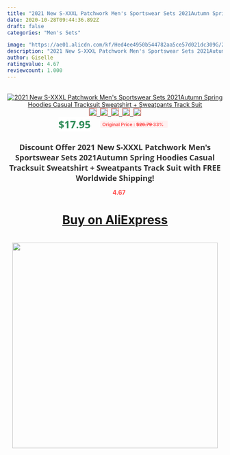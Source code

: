 ```yaml
---
title: "2021 New S-XXXL Patchwork Men's Sportswear Sets 2021Autumn Spring Hoodies Casual Tracksuit Sweatshirt + Sweatpants Track Suit"
date: 2020-10-28T09:44:36.892Z
draft: false
categories: "Men's Sets"

image: "https://ae01.alicdn.com/kf/Hed4ee4950b544782aa5ce57d021dc309G/2021-New-S-XXXL-Patchwork-Men-s-Sportswear-Sets-2021Autumn-Spring-Hoodies-Casual-Tracksuit-Sweatshirt-Sweatpants.png_220x220.png"
description: "2021 New S-XXXL Patchwork Men's Sportswear Sets 2021Autumn Spring Hoodies Casual Tracksuit Sweatshirt + Sweatpants Track Suit"
author: Giselle
ratingvalue: 4.67
reviewcount: 1.000
---
```

<br>
<div style="text-align: center;">
<a href="https://s.click.aliexpress.com/e/_9Rz7XR" target="_blank" rel="nofollow noopener noreferrer"><img alt="2021 New S-XXXL Patchwork Men's Sportswear Sets 2021Autumn Spring Hoodies Casual Tracksuit Sweatshirt + Sweatpants Track Suit" class="magnifier-image" src="https://ae01.alicdn.com/kf/Hed4ee4950b544782aa5ce57d021dc309G/2021-New-S-XXXL-Patchwork-Men-s-Sportswear-Sets-2021Autumn-Spring-Hoodies-Casual-Tracksuit-Sweatshirt-Sweatpants.png_220x220.png_640x640.jpg">
<br>
<img style="border:1px solid salmon" src="https://ae01.alicdn.com/kf/Hed4ee4950b544782aa5ce57d021dc309G/2021-New-S-XXXL-Patchwork-Men-s-Sportswear-Sets-2021Autumn-Spring-Hoodies-Casual-Tracksuit-Sweatshirt-Sweatpants.png_120x120.jpg">&nbsp;&nbsp;<img style="border:1px solid salmon" src="https://ae01.alicdn.com/kf/Hb5164f1a4c8544be921cf4b546aa17e8G/2021-New-S-XXXL-Patchwork-Men-s-Sportswear-Sets-2021Autumn-Spring-Hoodies-Casual-Tracksuit-Sweatshirt-Sweatpants.png_120x120.jpg">&nbsp;&nbsp;<img style="border:1px solid salmon" src="https://ae01.alicdn.com/kf/Hb1bba0523a9347f2ac0ff3fa3311a742w/2021-New-S-XXXL-Patchwork-Men-s-Sportswear-Sets-2021Autumn-Spring-Hoodies-Casual-Tracksuit-Sweatshirt-Sweatpants.png_120x120.jpg">&nbsp;&nbsp;<img style="border:1px solid salmon" src="https://ae01.alicdn.com/kf/H515ececbe4964068903c2e1b9395df05X/2021-New-S-XXXL-Patchwork-Men-s-Sportswear-Sets-2021Autumn-Spring-Hoodies-Casual-Tracksuit-Sweatshirt-Sweatpants.png_120x120.jpg">&nbsp;&nbsp;<img style="border:1px solid salmon" src="https://ae01.alicdn.com/kf/H81100e1b4572482a97ea36ce2bfe7344X/2021-New-S-XXXL-Patchwork-Men-s-Sportswear-Sets-2021Autumn-Spring-Hoodies-Casual-Tracksuit-Sweatshirt-Sweatpants.png_120x120.jpg"></a></div><br0>
<div style="text-align: center;"><span style="background-color: white; border: 0px; box-sizing: border-box; color: seagreen; display: inline-block; font-family: &quot;open sans&quot; , &quot;arial&quot; , &quot;helvetica&quot; , sans-serif , &quot;heiti&quot;; font-size: 24px; font-stretch: inherit; font-weight: 700; line-height: inherit; margin: 0px 10px 0px 0px; padding: 0px; vertical-align: middle;">$17.95 </span>
<span style="background: rgb(255 , 241 , 241); border-radius: 3px; border: 0px; box-sizing: border-box; color: #ff4747; display: inline-block; font-family: inherit; font-size: 12px; font-stretch: inherit; font-style: inherit; font-variant: inherit; font-weight: 600; line-height: inherit; margin: 0px; padding: 2px 5px; transform: scale(0.9); vertical-align: middle;">Original Price : <b style="text-decoration: line-through;">$26.79 </b> 33%&nbsp;&nbsp;</span></div>
<h1 style="color: #333333; display: inline-block; font-family: &quot;open sans&quot; , &quot;arial&quot; , &quot;helvetica&quot; , sans-serif , &quot;heiti&quot;; font-size: 18px; font-stretch: inherit; font-weight: 700; text-align: center;">Discount Offer 2021 New S-XXXL Patchwork Men's Sportswear Sets 2021Autumn Spring Hoodies Casual Tracksuit Sweatshirt + Sweatpants Track Suit with FREE Worldwide Shipping!</h1>
<div style="color: #ff4747; text-align: center;">
<img src="https://4.bp.blogspot.com/-M0ZcTcb-5uY/XleCXlxnR4I/AAAAAAAAAEc/OrjgMkXV1oMQFaCRZj5HQwOCBcu3w1FegCPcBGAYYCw/s1600/star.png" style="height: 15px;">&nbsp;<b>4.67</b></div>
<div class="button_cont" align="center"><a class="buynow_a" href="https://s.click.aliexpress.com/e/_9Rz7XR" target="_blank" rel="nofollow noopener noreferrer"><H1>Buy on AliExpress</H1></a></div><br>
<div class="separator" style="clear: both; text-align: center;">
<img src="https://lh3.googleusercontent.com/-pTy5HemUv9M/XlePHvY0dAI/AAAAAAAAAE4/0nX5iRUoIWY8eMW9Dpxeirr157OZliDIgCLcBGAsYHQ/s1600/badge.gif" width="480">
</div>
